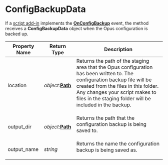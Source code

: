 # ConfigBackupData

If a [script add-in](/Manual/scripting/script_add-ins/README.md) implements the **[OnConfigBackup](../scripting_events/onconfigbackup.md)** event, the method receives a **ConfigBackupData** object when the Opus configuration is backed up.

<table>
<thead><tr><th>
Property Name</th><th>
Return Type</th><th>
Description
</th></tr></thead><tbody><tr><td>
location</td><td>

*object*:**[Path](path.md)**</td><td>
Returns the path of the staging area that the Opus configuration has been written to. The configuration backup file will be created from the files in this folder. Any changes your script makes to files in the staging folder will be included in the backup.
</td></tr><tr><td>
output_dir</td><td>

*object*:**[Path](path.md)**</td><td>
Returns the path that the configuration backup is being saved to.
</td></tr><tr><td>
output_name</td><td>

*string*</td><td>
Returns the name the configuration backup is being saved as.
</td></tr></tbody>
</table>

